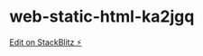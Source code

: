 # web-static-html-ka2jgq

[Edit on StackBlitz ⚡️](https://stackblitz.com/edit/web-static-html-ka2jgq)